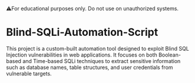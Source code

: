 ⚠️For educational purposes only. Do not use on unauthorized systems.



# Blind-SQLi-Automation-Script
This project is a custom-built automation tool designed to exploit Blind SQL Injection vulnerabilities in web applications. It focuses on both Boolean-based and Time-based SQLi techniques to extract sensitive information such as database names, table structures, and user credentials from vulnerable targets.

